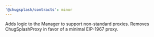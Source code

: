 ```yaml
---
'@chugsplash/contracts': minor
---
```


Adds logic to the Manager to support non-standard proxies. Removes ChugSplashProxy in favor of a
minimal EIP-1967 proxy.